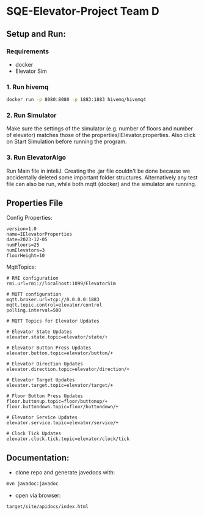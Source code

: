 # SQE-Elevator-Project Team D

## Setup and Run:
### Requirements
- docker
- Elevator Sim

### 1. Run hivemq

```sh
docker run -p 8080:8080 -p 1883:1883 hivemq/hivemq4 
```
### 2. Run Simulator
Make sure the settings of the simulator (e.g. number of floors and number of elevator) matches those of the properties/IElevator.properties.
Also click on Start Simulation before running the program.

### 3. Run ElevatorAlgo
Run Main file in inteliJ.
Creating the .jar file couldn't be done because we accidentally deleted some important folder structures.
Alternatively any test file can also be run, while both mqtt (docker) and the simulator are running.

## Properties File
Config Properties:
```
version=1.0
name=IElevatorProperties
date=2023-12-05
numFloors=25
numElevators=3
floorHeight=10
```
MqttTopics:
```
# RMI configuration
rmi.url=rmi://localhost:1099/ElevatorSim

# MQTT configuration
mqtt.broker.url=tcp://0.0.0.0:1883
mqtt.topic.control=elevator/control
polling.interval=500

# MQTT Topics for Elevator Updates

# Elevator State Updates
elevator.state.topic=elevator/state/+

# Elevator Button Press Updates
elevator.button.topic=elevator/button/+

# Elevator Direction Updates
elevator.direction.topic=elevator/direction/+

# Elevator Target Updates
elevator.target.topic=elevator/target/+

# Floor Button Press Updates
floor.buttonup.topic=floor/buttonup/+
floor.buttondown.topic=floor/buttondown/+

# Elevator Service Updates
elevator.service.topic=elevator/service/+

# Clock Tick Updates
elevator.clock.tick.topic=elevator/clock/tick

```


## Documentation:
- clone repo and generate javedocs with:
```sh
mvn javadoc:javadoc
```
- open via browser:
```sh
target/site/apidocs/index.html
```
